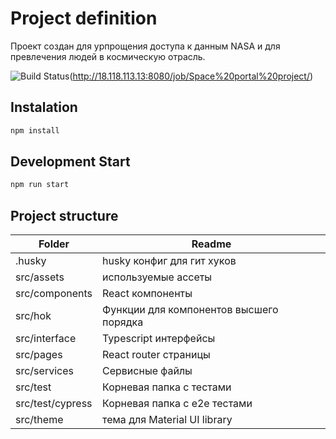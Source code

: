 
# Project definition

Проект создан для урпрощения доступа к данным NASA и для превлечения людей в космическую отрасль.

![Build Status](http://18.118.113.13:8080/buildStatus/icon?job=Space+portal+project)(http://18.118.113.13:8080/job/Space%20portal%20project/)
## Instalation
```bash
npm install
```

## Development Start
```bash
npm run start
```



## Project structure

| Folder | Readme |
| ------ | ------ |
| .husky | husky конфиг для гит хуков |
| src/assets | используемые ассеты |
| src/components | React компоненты |
| src/hok | Функции для компонентов высшего порядка  |
| src/interface | Typescript интерфейсы |
| src/pages | React router страницы |
| src/services | Сервисные файлы |
| src/test | Корневая папка с тестами |
| src/test/cypress | Корневая папка с e2e тестами |
| src/theme | тема для Material UI library |
